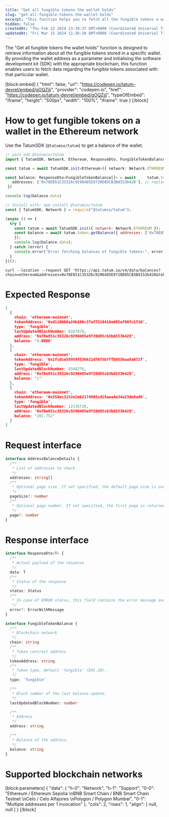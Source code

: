 ```yaml
---
title: "Get all fungible tokens the wallet holds"
slug: "get-all-fungible-tokens-the-wallet-holds"
excerpt: "This function helps you to fetch all the fungible tokens a wallet holds, all   you have to do is pass the address to the function parameter and chain while initialising the SDK."
hidden: false
createdAt: "Thu Feb 22 2024 13:39:37 GMT+0000 (Coordinated Universal Time)"
updatedAt: "Fri Mar 15 2024 11:36:30 GMT+0000 (Coordinated Universal Time)"
---
```

The "Get all fungible tokens the wallet holds" function is designed to retrieve information about all the fungible tokens stored in a specific wallet. By providing the wallet address as a parameter and initialising the software development kit (SDK) with the appropriate blockchain, this function enables users to fetch data regarding the fungible tokens associated with that particular wallet.

[block:embed]
{
  "html": false,
  "url": "https://codepen.io/tatum-devrel/embed/gOQZjjj",
  "provider": "codepen.io",
  "href": "https://codepen.io/tatum-devrel/embed/gOQZjjj",
  "typeOfEmbed": "iframe",
  "height": "500px",
  "width": "100%",
  "iframe": true
}
[/block]


# How to get fungible tokens on a wallet in the Ethereum network

Use the TatumSDK (`@tatumio/tatum`) to get a balance of the wallet.

```typescript
// yarn add @tatumio/tatum
import { TatumSDK, Network, Ethereum, ResponseDto, FungibleTokenBalance } from '@tatumio/tatum'

const tatum = await TatumSDK.init<Ethereum>({ network: Network.ETHEREUM })

const balance: ResponseDto<FungibleTokenBalance[]> = await     tatum.token.getBalance({
   addresses: ['0x78E851C35326c9296485E9720D85CB3Bd153b428'], // replace with your address
 })

console.log(balance.data)
```
```javascript
// Install with: npm install @tatumio/tatum
const { TatumSDK, Network } = require("@tatumio/tatum");

(async () => {
  try {
    const tatum = await TatumSDK.init({ network: Network.ETHEREUM });
    const balance = await tatum.token.getBalance({ addresses: ['0x78E851C35326c9296485E9720D85CB3Bd153b428'], // replace with your address
    });
    console.log(balance.data);
  } catch (error) {
    console.error("Error fetching balances of fungible tokens:", error);
  }
})();
```
```curl
curl --location --request GET 'https://api.tatum.io/v4/data/balances?chain=ethereum&addresses=0x78E851C35326c9296485E9720D85CB3Bd153b428&tokenTypes=fungible'
```

# Expected Response

```json
[
  {
    chain: 'ethereum-mainnet',
    tokenAddress: '0xd110bb8a24b100c37af7310416e685af807c1f10',
    type: 'fungible',
    lastUpdatedBlockNumber: 8167878,
    address: '0x78e851c35326c9296485e9720d85cb3bd153b428',
    balance: '0.0006'
  },
  {
    chain: 'ethereum-mainnet',
    tokenAddress: '0x1fcdce58959f536621d76f5b7ffb955baa5a672f',
    type: 'fungible',
    lastUpdatedBlockNumber: 8348276,
    address: '0x78e851c35326c9296485e9720d85cb3bd153b428',
    balance: '1'
  },
  {
    chain: 'ethereum-mainnet',
    tokenAddress: '0x558ec3152e2eb2174905cd19aea4e34a23de9ad6',
    type: 'fungible',
    lastUpdatedBlockNumber: 12136720,
    address: '0x78e851c35326c9296485e9720d85cb3bd153b428',
    balance: '201.752'
  }
]
```

# Request interface

```typescript
interface AddressBalanceDetails {
  /**
   * List of addresses to check.
   */
  addresses: string[]
  /**
   * Optional page size. If not specified, the default page size is used, which is 10.
   */
  pageSize?: number
  /**
   * Optional page number. If not specified, the first page is returned.
   */
  page?: number
}
```

# Response interface

```typescript
interface ResponseDto<T> {
  /**
   * Actual payload of the response
   */
  data: T
  /**
   * Status of the response
   */
  status: Status
  /**
   * In case of ERROR status, this field contains the error message and detailed description
   */
  error?: ErrorWithMessage
}

interface FungibleTokenBalance {
  /**
   * Blockchain network
   */
  chain: string
  /**
   * Token contract address
   */
  tokenAddress: string
  /**
   * Token type, default 'fungible' (ERC-20).
   */
  type: 'fungible'

  /**
   * Block number of the last balance update.
   */
  lastUpdatedBlockNumber: number

  /**
   * Address
   */
  address: string

  /**
   * Balance of the address.
   */
  balance: string
}
```

# Supported blockchain networks

[block:parameters]
{
  "data": {
    "h-0": "Network",
    "h-1": "Support",
    "0-0": "Ethereum / Ethereum Sepolia  \nBNB Smart Chain / BNB Smart Chain Testnet  \nCelo / Celo Alfajores  \nPolygon / Polygon Mumbai",
    "0-1": "Multiple addresses per 1 invocation"
  },
  "cols": 2,
  "rows": 1,
  "align": [
    null,
    null
  ]
}
[/block]
